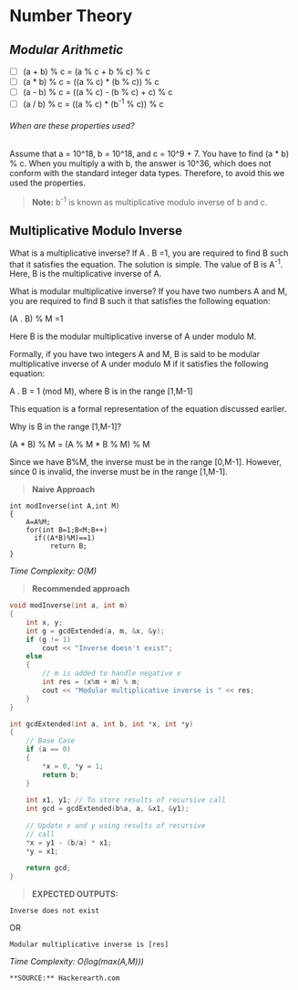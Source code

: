 # **Number Theory**
## _Modular Arithmetic_

- [ ] (a + b) \% c = (a \% c + b \% c) \% c
- [ ] (a * b) \% c = ((a \% c) * (b \% c)) \% c
- [ ] (a - b) \% c = ((a \% c) - (b \% c) + c) \% c
- [ ] (a / b) \% c = ((a \% c) * (b<sup>-1</sup> \% c)) \% c

###### When are these properties used?
Assume that a = 10^18, b = 10^18, and c = 10^9 + 7. You have to find (a * b) \% c.
When you multiply a with b, the answer is 10^36, which does not conform with the standard integer data types. Therefore, to avoid this we used the properties.

> **Note:** b<sup>-1</sup> is known as multiplicative modulo inverse of b and c.

## Multiplicative Modulo Inverse

What is a multiplicative inverse? If A . B =1, you are required to find B such that it satisfies the equation. The solution is simple. The value of B is A<sup>-1</sup>. Here, B is the multiplicative inverse of A.

What is modular multiplicative inverse? If you have two numbers A and M, you are required to find B such it that satisfies the following equation:

(A . B) \% M =1

Here B is the modular multiplicative inverse of A under modulo M.

Formally, if you have two integers A and M, B is said to be modular multiplicative inverse of A under modulo M if it satisfies the following equation:

A . B = 1 (mod M), where B is in the range [1,M-1]

This equation is a formal representation of the equation discussed earlier.

Why is B in the range [1,M-1]?

(A * B) \% M = (A \% M * B \% M) \% M

Since we have B%M, the inverse must be in the range [0,M-1]. However, since 0 is invalid, the inverse must be in the range [1,M-1].

> **Naive Approach**

    int modInverse(int A,int M)
    {
        A=A%M;
        for(int B=1;B<M;B++)
          if((A*B)%M)==1)
              return B;
    }
_Time Complexity: O(M)_



> **Recommended approach**

```cpp
void modInverse(int a, int m)
{
    int x, y;
    int g = gcdExtended(a, m, &x, &y);
    if (g != 1)
        cout << "Inverse doesn't exist";
    else
    {
        // m is added to handle negative x
        int res = (x%m + m) % m;
        cout << "Modular multiplicative inverse is " << res;
    }
}
```

```cpp
int gcdExtended(int a, int b, int *x, int *y)
{
    // Base Case
    if (a == 0)
    {
        *x = 0, *y = 1;
        return b;
    }
 
    int x1, y1; // To store results of recursive call
    int gcd = gcdExtended(b%a, a, &x1, &y1);
 
    // Update x and y using results of recursive
    // call
    *x = y1 - (b/a) * x1;
    *y = x1;
 
    return gcd;
}
```

> **EXPECTED OUTPUTS:** 
```
Inverse does not exist
```
   
   OR
   
   
   
```
Modular multiplicative inverse is [res]
```
_Time Complexity: O(log(max(A,M)))_

```
**SOURCE:** Hackerearth.com
```

